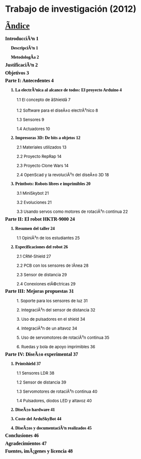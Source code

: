 Trabajo de investigación (2012)  
=====  
<HTML>
<HEAD>
	<META HTTP-EQUIV="CONTENT-TYPE" CONTENT="text/html; charset=utf-8">
	<TITLE></TITLE>
	<META NAME="GENERATOR" CONTENT="LibreOffice 4.1.2.3 (Linux)">
	<META NAME="AUTHOR" CONTENT="Carlos Saura">
	<META NAME="CREATED" CONTENT="20110209;100305000000000">
	<META NAME="CHANGEDBY" CONTENT="Carlos Saura">
	<META NAME="CHANGED" CONTENT="20131011;173827597704836">
	<STYLE TYPE="text/css">
	<!--
		@page { margin: 2cm }
		P { margin-bottom: 0.11cm; background: transparent; line-height: %; text-align: justify; page-break-before: auto }
		P.western { font-size: 12pt }
		P.cjk { font-size: 10pt }
		A:link { color: #000000; text-decoration: none }
		A.western:link { so-language: zxx }
		A.cjk:link { font-size: 10pt; so-language: zxx }
		A.ctl:link { so-language: zxx }
	-->
	</STYLE>
</HEAD>
<BODY LANG="es-ES" LINK="#000000" DIR="LTR">
<DIV ID="Table of Contents1" DIR="LTR" STYLE="background: transparent">
	<DIV ID="Ãndice de contenido1_Head" DIR="LTR">
		<P ALIGN=CENTER STYLE="margin-bottom: 0cm; background: transparent; line-height: d%; page-break-after: avoid">
		<FONT FACE="Liberation Serif, serif"><FONT SIZE=5 STYLE="font-size: 20pt"><U><B>Ãndice</B></U></FONT></FONT></P>
	</DIV>
	<P ALIGN=LEFT STYLE="margin-top: 0.2cm; margin-bottom: 0.1cm; line-height: d%; text-decoration: none">
	<FONT FACE="Liberation Serif, serif"><FONT SIZE=3><B><A CLASS="western" HREF="#__RefHeading__3822_726853847">IntroducciÃ³n	1</A></B></FONT></FONT></P>
	<P ALIGN=LEFT STYLE="margin-left: 0.5cm; margin-bottom: 0cm; background: transparent; font-style: normal; line-height: d%; text-decoration: none; page-break-before: auto">
	<FONT FACE="Liberation Serif, serif"><B><A CLASS="western" HREF="#__RefHeading__3824_726853847">DescripciÃ³n	1</A></B></FONT></P>
	<P ALIGN=LEFT STYLE="margin-left: 0.5cm; margin-bottom: 0cm; background: transparent; font-style: normal; line-height: d%; text-decoration: none; page-break-before: auto">
	<FONT FACE="Liberation Serif, serif"><B><A CLASS="western" HREF="#__RefHeading__3826_726853847">MetodologÃ­a	2</A></B></FONT></P>
	<P ALIGN=LEFT STYLE="margin-top: 0.2cm; margin-bottom: 0.1cm; line-height: d%; text-decoration: none">
	<FONT FACE="Liberation Serif, serif"><FONT SIZE=3><B><A CLASS="western" HREF="#__RefHeading__12150_726853847">JustificaciÃ³n	2</A></B></FONT></FONT></P>
	<P ALIGN=LEFT STYLE="margin-top: 0.2cm; margin-bottom: 0.1cm; line-height: d%; text-decoration: none">
	<FONT FACE="Liberation Serif, serif"><FONT SIZE=3><B><A CLASS="western" HREF="#__RefHeading__3830_726853847">Objetivos	3</A></B></FONT></FONT></P>
	<P ALIGN=LEFT STYLE="margin-top: 0.2cm; margin-bottom: 0.1cm; line-height: d%; text-decoration: none">
	<FONT FACE="Liberation Serif, serif"><FONT SIZE=3><B><A CLASS="western" HREF="#__RefHeading__3832_726853847">Parte
	I: Antecedentes	4</A></B></FONT></FONT></P>
	<P ALIGN=LEFT STYLE="margin-left: 0.5cm; margin-bottom: 0cm; background: transparent; font-style: normal; line-height: d%; text-decoration: none; page-break-before: auto">
	<FONT FACE="Liberation Serif, serif"><B><A CLASS="western" HREF="#__RefHeading__3834_726853847">1.
	La electrÃ³nica al alcance de todos: El proyecto Arduino	4</A></B></FONT></P>
	<P ALIGN=LEFT STYLE="margin-left: 1cm; margin-bottom: 0cm; background: transparent; line-height: d%">
	<FONT COLOR="#333333"><FONT SIZE=2><A CLASS="western" HREF="#__RefHeading__3836_726853847">1.1
	El concepto de âShieldâ	7</A></FONT></FONT></P>
	<P ALIGN=LEFT STYLE="margin-left: 1cm; margin-bottom: 0cm; background: transparent; line-height: d%">
	<FONT COLOR="#333333"><FONT SIZE=2><A CLASS="western" HREF="#__RefHeading__3838_726853847">1.2
	Software para el diseÃ±o electrÃ³nico	8</A></FONT></FONT></P>
	<P ALIGN=LEFT STYLE="margin-left: 1cm; margin-bottom: 0cm; background: transparent; line-height: d%">
	<FONT COLOR="#333333"><FONT SIZE=2><A CLASS="western" HREF="#__RefHeading__3840_726853847">1.3
	Sensores	9</A></FONT></FONT></P>
	<P ALIGN=LEFT STYLE="margin-left: 1cm; margin-bottom: 0cm; background: transparent; line-height: d%">
	<FONT COLOR="#333333"><FONT SIZE=2><A CLASS="western" HREF="#__RefHeading__3842_726853847">1.4
	Actuadores	10</A></FONT></FONT></P>
	<P ALIGN=LEFT STYLE="margin-left: 0.5cm; margin-bottom: 0cm; background: transparent; font-style: normal; line-height: d%; text-decoration: none; page-break-before: auto">
	<FONT FACE="Liberation Serif, serif"><B><A CLASS="western" HREF="#__RefHeading__3844_726853847">2.
	Impresoras 3D: De bits a objetos	12</A></B></FONT></P>
	<P ALIGN=LEFT STYLE="margin-left: 1cm; margin-bottom: 0cm; background: transparent; line-height: d%">
	<FONT COLOR="#333333"><FONT SIZE=2><A CLASS="western" HREF="#__RefHeading__3846_726853847">2.1
	Materiales utilizados	13</A></FONT></FONT></P>
	<P ALIGN=LEFT STYLE="margin-left: 1cm; margin-bottom: 0cm; background: transparent; line-height: d%">
	<FONT COLOR="#333333"><FONT SIZE=2><A CLASS="western" HREF="#__RefHeading__3848_726853847">2.2
	Proyecto RepRap	14</A></FONT></FONT></P>
	<P ALIGN=LEFT STYLE="margin-left: 1cm; margin-bottom: 0cm; background: transparent; line-height: d%">
	<FONT COLOR="#333333"><FONT SIZE=2><A CLASS="western" HREF="#__RefHeading__3850_726853847">2.3
	Proyecto Clone Wars	14</A></FONT></FONT></P>
	<P ALIGN=LEFT STYLE="margin-left: 1cm; margin-bottom: 0cm; background: transparent; line-height: d%">
	<FONT COLOR="#333333"><FONT SIZE=2><A CLASS="western" HREF="#__RefHeading__3852_726853847">2.4
	OpenScad y la revoluciÃ³n del diseÃ±o 3D	18</A></FONT></FONT></P>
	<P ALIGN=LEFT STYLE="margin-left: 0.5cm; margin-bottom: 0cm; background: transparent; font-style: normal; line-height: d%; text-decoration: none; page-break-before: auto">
	<FONT FACE="Liberation Serif, serif"><B><A CLASS="western" HREF="#__RefHeading__3854_726853847">3.
	Printbots: Robots libres e imprimibles	20</A></B></FONT></P>
	<P ALIGN=LEFT STYLE="margin-left: 1cm; margin-bottom: 0cm; background: transparent; line-height: d%">
	<FONT COLOR="#333333"><FONT SIZE=2><A CLASS="western" HREF="#__RefHeading__3856_726853847">3.1
	MiniSkybot	21</A></FONT></FONT></P>
	<P ALIGN=LEFT STYLE="margin-left: 1cm; margin-bottom: 0cm; background: transparent; line-height: d%">
	<FONT COLOR="#333333"><FONT SIZE=2><A CLASS="western" HREF="#__RefHeading__3858_726853847">3.2
	Evoluciones	21</A></FONT></FONT></P>
	<P ALIGN=LEFT STYLE="margin-left: 1cm; margin-bottom: 0cm; background: transparent; line-height: d%">
	<FONT COLOR="#333333"><FONT SIZE=2><A CLASS="western" HREF="#__RefHeading__3860_726853847">3.3
	Usando servos como motores de rotaciÃ³n continua	22</A></FONT></FONT></P>
	<P ALIGN=LEFT STYLE="margin-top: 0.2cm; margin-bottom: 0.1cm; line-height: d%; text-decoration: none">
	<FONT FACE="Liberation Serif, serif"><FONT SIZE=3><B><A CLASS="western" HREF="#__RefHeading__3862_726853847">Parte
	II: El robot HKTR-9000	24</A></B></FONT></FONT></P>
	<P ALIGN=LEFT STYLE="margin-left: 0.5cm; margin-bottom: 0cm; background: transparent; font-style: normal; line-height: d%; text-decoration: none; page-break-before: auto">
	<FONT FACE="Liberation Serif, serif"><B><A CLASS="western" HREF="#__RefHeading__3864_726853847">1.
	Resumen del taller	24</A></B></FONT></P>
	<P ALIGN=LEFT STYLE="margin-left: 1cm; margin-bottom: 0cm; background: transparent; line-height: d%">
	<FONT COLOR="#333333"><FONT SIZE=2><A CLASS="western" HREF="#__RefHeading__3866_726853847">1.1
	OpiniÃ³n de los estudiantes	25</A></FONT></FONT></P>
	<P ALIGN=LEFT STYLE="margin-left: 0.5cm; margin-bottom: 0cm; background: transparent; font-style: normal; line-height: d%; text-decoration: none; page-break-before: auto">
	<FONT FACE="Liberation Serif, serif"><B><A CLASS="western" HREF="#__RefHeading__3868_726853847">2.
	Especificaciones del robot	26</A></B></FONT></P>
	<P ALIGN=LEFT STYLE="margin-left: 1cm; margin-bottom: 0cm; background: transparent; line-height: d%">
	<FONT COLOR="#333333"><FONT SIZE=2><A CLASS="western" HREF="#__RefHeading__3870_726853847">2.1
	CRM-Shield	27</A></FONT></FONT></P>
	<P ALIGN=LEFT STYLE="margin-left: 1cm; margin-bottom: 0cm; background: transparent; line-height: d%">
	<FONT COLOR="#333333"><FONT SIZE=2><A CLASS="western" HREF="#__RefHeading__3872_726853847">2.2
	PCB con los sensores de lÃ­nea	28</A></FONT></FONT></P>
	<P ALIGN=LEFT STYLE="margin-left: 1cm; margin-bottom: 0cm; background: transparent; line-height: d%">
	<FONT COLOR="#333333"><FONT SIZE=2><A CLASS="western" HREF="#__RefHeading__3874_726853847">2.3
	Sensor de distancia	29</A></FONT></FONT></P>
	<P ALIGN=LEFT STYLE="margin-left: 1cm; margin-bottom: 0cm; background: transparent; line-height: d%">
	<FONT COLOR="#333333"><FONT SIZE=2><A CLASS="western" HREF="#__RefHeading__3876_726853847">2.4
	Conexiones elÃ©ctricas	29</A></FONT></FONT></P>
	<P ALIGN=LEFT STYLE="margin-top: 0.2cm; margin-bottom: 0.1cm; line-height: d%; text-decoration: none">
	<FONT FACE="Liberation Serif, serif"><FONT SIZE=3><B><A CLASS="western" HREF="#__RefHeading__3878_726853847">Parte
	III: Mejoras propuestas	31</A></B></FONT></FONT></P>
	<P ALIGN=LEFT STYLE="margin-left: 1cm; margin-bottom: 0cm; background: transparent; line-height: d%">
	<FONT COLOR="#333333"><FONT SIZE=2><A CLASS="western" HREF="#__RefHeading__3880_726853847">1.
	Soporte para los sensores de luz	31</A></FONT></FONT></P>
	<P ALIGN=LEFT STYLE="margin-left: 1cm; margin-bottom: 0cm; background: transparent; line-height: d%">
	<FONT COLOR="#333333"><FONT SIZE=2><A CLASS="western" HREF="#__RefHeading__3882_726853847">2.
	IntegraciÃ³n del sensor de distancia	32</A></FONT></FONT></P>
	<P ALIGN=LEFT STYLE="margin-left: 1cm; margin-bottom: 0cm; background: transparent; line-height: d%">
	<FONT COLOR="#333333"><FONT SIZE=2><A CLASS="western" HREF="#__RefHeading__3884_726853847">3.
	Uso de pulsadores en el shield	34</A></FONT></FONT></P>
	<P ALIGN=LEFT STYLE="margin-left: 1cm; margin-bottom: 0cm; background: transparent; line-height: d%">
	<FONT COLOR="#333333"><FONT SIZE=2><A CLASS="western" HREF="#__RefHeading__3886_726853847">4.
	IntegraciÃ³n de un altavoz	34</A></FONT></FONT></P>
	<P ALIGN=LEFT STYLE="margin-left: 1cm; margin-bottom: 0cm; background: transparent; line-height: d%">
	<FONT COLOR="#333333"><FONT SIZE=2><A CLASS="western" HREF="#__RefHeading__3888_726853847">5.
	Uso de servomotores de rotaciÃ³n continua	35</A></FONT></FONT></P>
	<P ALIGN=LEFT STYLE="margin-left: 1cm; margin-bottom: 0cm; background: transparent; line-height: d%">
	<FONT COLOR="#333333"><FONT SIZE=2><A CLASS="western" HREF="#__RefHeading__3890_726853847">6.
	Ruedas y bola de apoyo imprimibles	36</A></FONT></FONT></P>
	<P ALIGN=LEFT STYLE="margin-top: 0.2cm; margin-bottom: 0.1cm; line-height: d%; text-decoration: none">
	<FONT FACE="Liberation Serif, serif"><FONT SIZE=3><B><A CLASS="western" HREF="#__RefHeading__3892_726853847">Parte
	IV: DiseÃ±o experimental	37</A></B></FONT></FONT></P>
	<P ALIGN=LEFT STYLE="margin-left: 0.5cm; margin-bottom: 0cm; background: transparent; font-style: normal; line-height: d%; text-decoration: none; page-break-before: auto">
	<FONT FACE="Liberation Serif, serif"><B><A CLASS="western" HREF="#__RefHeading__3894_726853847">1.
	Printshield	37</A></B></FONT></P>
	<P ALIGN=LEFT STYLE="margin-left: 1cm; margin-bottom: 0cm; background: transparent; line-height: d%">
	<FONT COLOR="#333333"><FONT SIZE=2><A CLASS="western" HREF="#__RefHeading__3896_726853847">1.1
	Sensores LDR	38</A></FONT></FONT></P>
	<P ALIGN=LEFT STYLE="margin-left: 1cm; margin-bottom: 0cm; background: transparent; line-height: d%">
	<FONT COLOR="#333333"><FONT SIZE=2><A CLASS="western" HREF="#__RefHeading__3898_726853847">1.2
	Sensor de distancia	39</A></FONT></FONT></P>
	<P ALIGN=LEFT STYLE="margin-left: 1cm; margin-bottom: 0cm; background: transparent; line-height: d%">
	<FONT COLOR="#333333"><FONT SIZE=2><A CLASS="western" HREF="#__RefHeading__3900_726853847">1.3
	Servomotores de rotaciÃ³n continua	40</A></FONT></FONT></P>
	<P ALIGN=LEFT STYLE="margin-left: 1cm; margin-bottom: 0cm; background: transparent; line-height: d%">
	<FONT COLOR="#333333"><FONT SIZE=2><A CLASS="western" HREF="#__RefHeading__3902_726853847">1.4
	Pulsadores, diodos LED y altavoz	40</A></FONT></FONT></P>
	<P ALIGN=LEFT STYLE="margin-left: 0.5cm; margin-bottom: 0cm; background: transparent; font-style: normal; line-height: d%; text-decoration: none; page-break-before: auto">
	<FONT FACE="Liberation Serif, serif"><B><A CLASS="western" HREF="#__RefHeading__3904_726853847">2.
	DiseÃ±o hardware	41</A></B></FONT></P>
	<P ALIGN=LEFT STYLE="margin-left: 0.5cm; margin-bottom: 0cm; background: transparent; font-style: normal; line-height: d%; text-decoration: none; page-break-before: auto">
	<FONT FACE="Liberation Serif, serif"><B><A CLASS="western" HREF="#__RefHeading__6815_726853847">3.
	Coste del ArduSkyBot	44</A></B></FONT></P>
	<P ALIGN=LEFT STYLE="margin-left: 0.5cm; margin-bottom: 0cm; background: transparent; font-style: normal; line-height: d%; text-decoration: none; page-break-before: auto">
	<FONT FACE="Liberation Serif, serif"><B><A CLASS="western" HREF="#__RefHeading__3906_726853847">4.
	DiseÃ±os y documentaciÃ³n realizados	45</A></B></FONT></P>
	<P ALIGN=LEFT STYLE="margin-top: 0.2cm; margin-bottom: 0.1cm; line-height: d%; text-decoration: none">
	<FONT FACE="Liberation Serif, serif"><FONT SIZE=3><B><A CLASS="western" HREF="#__RefHeading__3908_726853847">Conclusiones	46</A></B></FONT></FONT></P>
	<P ALIGN=LEFT STYLE="margin-top: 0.2cm; margin-bottom: 0.1cm; line-height: d%; text-decoration: none">
	<FONT FACE="Liberation Serif, serif"><FONT SIZE=3><B><A CLASS="western" HREF="#__RefHeading__3910_726853847">Agradecimientos	47</A></B></FONT></FONT></P>
	<P ALIGN=LEFT STYLE="margin-top: 0.2cm; margin-bottom: 0.1cm; line-height: d%; text-decoration: none">
	<FONT FACE="Liberation Serif, serif"><FONT SIZE=3><B><A CLASS="western" HREF="#__RefHeading__3912_726853847">Fuentes,
	imÃ¡genes y licencia	48</A></B></FONT></FONT></P>
</DIV>
<P CLASS="western" ALIGN=CENTER STYLE="margin-bottom: 0cm; background: transparent; line-height: d%; page-break-before: auto">
<BR>
</P>
</BODY>
</HTML>

